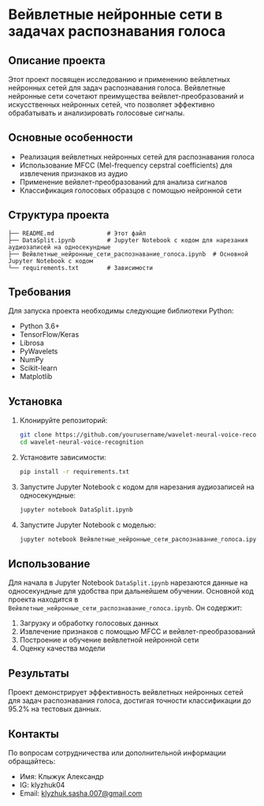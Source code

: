 # Вейвлетные нейронные сети в задачах распознавания голоса

## Описание проекта

Этот проект посвящен исследованию и применению вейвлетных нейронных сетей для задач распознавания голоса. Вейвлетные нейронные сети сочетают преимущества вейвлет-преобразований и искусственных нейронных сетей, что позволяет эффективно обрабатывать и анализировать голосовые сигналы.

## Основные особенности

- Реализация вейвлетных нейронных сетей для распознавания голоса
- Использование MFCC (Mel-frequency cepstral coefficients) для извлечения признаков из аудио
- Применение вейвлет-преобразований для анализа сигналов
- Классификация голосовых образцов с помощью нейронной сети

## Структура проекта

```
├── README.md               # Этот файл
├── DataSplit.ipynb         # Jupyter Notebook с кодом для нарезания аудиозаписей на односекундные
├── Вейвлетные_нейронные_сети_распознавание_голоса.ipynb  # Основной Jupyter Notebook с кодом
└── requirements.txt        # Зависимости
```

## Требования

Для запуска проекта необходимы следующие библиотеки Python:

- Python 3.6+
- TensorFlow/Keras
- Librosa
- PyWavelets
- NumPy
- Scikit-learn
- Matplotlib

## Установка

1. Клонируйте репозиторий:
   ```bash
   git clone https://github.com/yourusername/wavelet-neural-voice-recognition.git
   cd wavelet-neural-voice-recognition
   ```

2. Установите зависимости:
   ```bash
   pip install -r requirements.txt
   ```

3. Запустите Jupyter Notebook с кодом для нарезания аудиозаписей на односекундные:
   ```bash
   jupyter notebook DataSplit.ipynb
   ```
   
4. Запустите Jupyter Notebook с моделью:
   ```bash
   jupyter notebook Вейвлетные_нейронные_сети_распознавание_голоса.ipynb
   ```

## Использование

Для начала в Jupyter Notebook `DataSplit.ipynb` нарезаются данные на односекундные для удобства при дальнейшем обучении.
Основной код проекта находится в `Вейвлетные_нейронные_сети_распознавание_голоса.ipynb`. Он содержит:

1. Загрузку и обработку голосовых данных
2. Извлечение признаков с помощью MFCC и вейвлет-преобразований
3. Построение и обучение вейвлетной нейронной сети
4. Оценку качества модели

## Результаты

Проект демонстрирует эффективность вейвлетных нейронных сетей для задач распознавания голоса, достигая точности классификации до 95.2% на тестовых данных.


## Контакты

По вопросам сотрудничества или дополнительной информации обращайтесь:

- Имя: Клыжук Александр
- IG: klyzhuk04
- Email: klyzhuk.sasha.007@gmail.com
